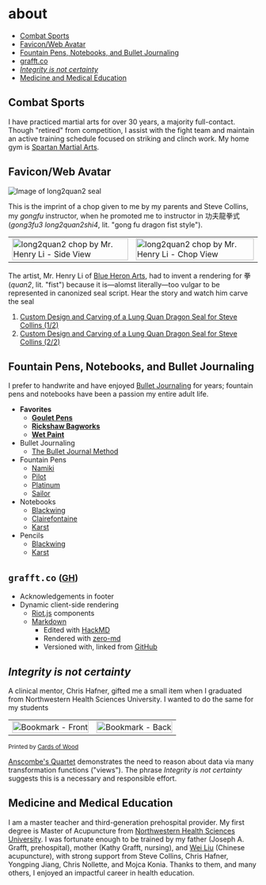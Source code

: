 # about
- [Combat Sports](#Combat-Sports)
- [Favicon/Web Avatar](#FaviconWeb-Avatar)
- [Fountain Pens, Notebooks, and Bullet Journaling](#Fountain-Pens-Notebooks-and-Bullet-Journaling)
- [grafft.co](#grafftco)
- *[Integrity is not certainty](#Integrity-is-not-certainty)*
- [Medicine and Medical Education](#Medicine-and-Medical-Education)
<!--- [Knowledge Engineer?](#Knowledge-Engineer)//-->

## <div id="Combat-Sports">Combat Sports</div>
I have practiced martial arts for over 30 years, a majority full-contact. Though "retired" from competition, I assist with the fight team and maintain an active training schedule focused on striking and clinch work. My home gym is <a href="https://spartanmartialartsgym.com/" target="_blank">Spartan Martial Arts</a>.

## <div id="FaviconWeb-Avatar">Favicon/Web Avatar</div>
![Image of long2quan2 seal](img/long2quan2_seal.jpg)

This is the imprint of a chop given to me by my parents and Steve Collins, my *gongfu* instructor, when he promoted me to instructor in  功夫龍拳式 (*gong3fu3 long2quan2shi4*, lit. "gong fu dragon fist style").

|||
|-|-|
|<img src="img/long2quan2_chop-side.jpg" alt="long2quan2 chop by Mr. Henry Li - Side View" width=100% />|<img src="img/long2quan2_chop-seal.jpg" alt="long2quan2 chop by Mr. Henry Li - Chop View" width=100% />|

The artist, Mr. Henry Li of <a href="https://www.blueheronarts.com/" target="_blank">Blue Heron Arts</a>, had to invent a rendering for 拳 (*quan2*, lit. "fist") because it is&mdash;alomst literally&mdash;too vulgar to be represented in canonized seal script. Hear the story and watch him carve the seal

1. <a href="https://youtu.be/JCHzsLWwh_k" target="_blank">Custom Design and Carving of a Lung Quan Dragon Seal for Steve Collins (1/2)</a>
1. <a href="https://youtu.be/PhChzTgj6Qk" target="_blank">Custom Design and Carving of a Lung Quan Dragon Seal for Steve Collins (2/2)</a>

## <div id="Fountain-Pens-Notebooks-and-Bullet-Journaling">Fountain Pens, Notebooks, and Bullet Journaling</div>
I prefer to handwrite and have enjoyed <a href="https://bulletjournal.com/" target="_blank">Bullet Journaling</a> for years; fountain pens and notebooks have been a passion my entire adult life.

- **Favorites**
    - **<a href="https://www.gouletpens.com/" target="_blank">Goulet Pens</a>**
    - **<a href="https://www.rickshawbags.com/" target="_blank">Rickshaw Bagworks</a>**
    - **<a href="https://wetpaintart.com/" target="_blank">Wet Paint</a>**
- Bullet Journaling
    - <a href="https://bulletjournal.com/pages/book" target="_blank">The Bullet Journal Method</a>
- Fountain Pens
    - <a href="https://www.pilot-namiki.com/en/" target="_blank">Namiki</a>
    - <a href="https://www.gouletpens.com/collections/pilot" target="_blank">Pilot</a>
    - <a href="https://www.gouletpens.com/collections/platinum" target="_blank">Platinum</a>
    - <a href="https://sailorpen.com/" target="_blank">Sailor</a>
- Notebooks
    - <a href="https://blackwing602.com/" target="_blank">Blackwing</a>
    - <a href="https://www.gouletpens.com/collections/clairefontaine" target="_blank">Clairefontaine</a>
    - <a href="https://www.karststonepaper.com/" target="_blank">Karst</a>
- Pencils
    - <a href="https://blackwing602.com/" target="_blank">Blackwing</a>
    - <a href="https://www.karststonepaper.com/" target="_blank">Karst</a>

## <div id="grafftco">`grafft.co` <small>(<a href="https://github.com/jagrafft/grafft.co/" target="_blank">GH</a>)</small></div>
- Acknowledgements in footer
- Dynamic client-side rendering
    - <a href="https://riot.js.org/" target="_blank">Riot.js</a> components
    - <a href="https://daringfireball.net/projects/markdown/" target="_blank">Markdown</a>
        - Edited with <a href="https//hackmd.io" target="_blank">HackMD</a>
        - Rendered with <a href="https://zerodevx.github.io/zero-md/" target="_blank">zero-md</a>
        - Versioned with, linked from <a href="https://github.com/jagrafft/markdown-docs" target="_blank">GitHub</a>

## <div id="Integrity-is-not-certainty">*Integrity is not certainty*</div>
A clinical mentor, Chris Hafner, gifted me a small item when I graduated from Northwestern Health Sciences University. I wanted to do the same for my students

| | |
|-|-|
|<img src="img/bookmark-front.jpg" alt="Bookmark - Front" width=100% />|<img src="img/bookmark-back.jpg" alt="Bookmark - Back" width=100% />|

<small>Printed by <a href="https://www.cardsofwood.com/" target="_blank">Cards of Wood</a></small>

<a href="https://en.wikipedia.org/wiki/Anscombe%27s_quartet" target="_blank">Anscombe's Quartet</a> demonstrates the need to reason about data via many transformation functions ("views"). The phrase *Integrity is not certainty* suggests this is a necessary and responsible effort.

<!--
## Knowledge Engineer?
See *Working Definition of Knowledge Engineering*.
//-->

## <div id="Medicine-and-Medical-Education">Medicine and Medical Education</div>
I am a master teacher and third-generation prehospital provider. My first degree is Master of Acupuncture from <a href="https://www.nwhealth.edu/" target="_blank">Northwestern Health Sciences University</a>. I was fortunate enough to be trained by my father (Joseph A. Grafft, prehospital), mother (Kathy Grafft, nursing), and <a href="http://weiliuacupuncture.com/" target="_blank">Wei Liu</a> (Chinese acupuncture), with strong support from Steve Collins, Chris Hafner, Yongping Jiang, Chris Nollette, and Mojca Konia. Thanks to them, and many others, I enjoyed an impactful career in health education.

